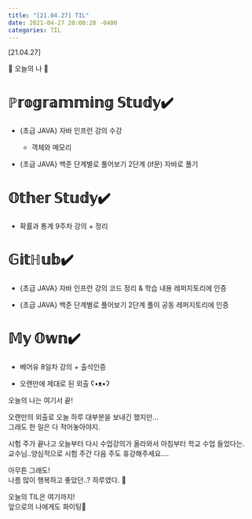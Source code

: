 ```yaml
---
title: "[21.04.27] TIL"
date: 2021-04-27 20:00:28 -0400
categories: TIL
---
```


[21.04.27]

🙌 오늘의 나 🙌

# ℙ𝕣𝕠𝕘𝕣𝕒𝕞𝕞𝕚𝕟𝕘 𝕊𝕥𝕦𝕕𝕪✔️

- {초급 JAVA} 자바 인프런 강의 수강    
    * 객체와 메모리

- {초급 JAVA} 백준 단계별로 풀어보기 2단계 (if문) 자바로 풀기

# 𝕆𝕥𝕙𝕖𝕣 𝕊𝕥𝕦𝕕𝕪✔️
- 확률과 통계 9주차 강의 + 정리 

# 𝔾𝕚𝕥ℍ𝕦𝕓✔️

- {초급 JAVA} 자바 인프런 강의 코드 정리 & 학습 내용 레퍼지토리에 인증

- {초급 JAVA} 백준 단계별로 풀어보기 2단계 풀이 공동 레퍼지토리에 인증


# 𝕄𝕪 𝕆𝕨𝕟✔️

- 베어유 8일차 강의 + 출석인증

- 오랜만에 제대로 된 외출 ʕ•ᴥ•ʔ




오늘의 나는 여기서 끝!   

오랜만의 외출로 오늘 하루 대부분을 보내긴 했지만...      
그래도 한 일은 다 적어놓아야지.        

시험 주가 끝나고 오늘부터 다시 수업강의가 올라와서 아침부터 학교 수업 들었다는.        
교수님..양심적으로 시험 주간 다음 주도 휴강해주세요....    

아무튼 그래도!              
나름 많이 행복하고 좋았던..? 하루였다. 🥰          


오늘의 TIL은 여기까지!    
앞으로의 나에게도 화이팅🌸
